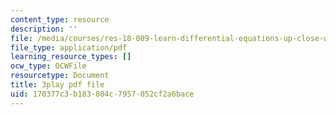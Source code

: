 ```yaml
---
content_type: resource
description: ''
file: /media/courses/res-18-009-learn-differential-equations-up-close-with-gilbert-strang-and-cleve-moler-fall-2015/170377c3b183804c7957052cf2a6bace_mKYlNJhK_2o.pdf
file_type: application/pdf
learning_resource_types: []
ocw_type: OCWFile
resourcetype: Document
title: 3play pdf file
uid: 170377c3-b183-804c-7957-052cf2a6bace
---
```

